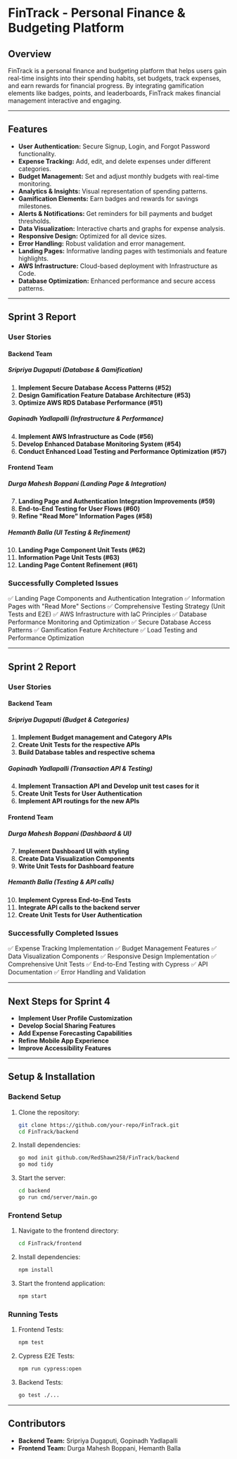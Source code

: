 # **FinTrack - Personal Finance & Budgeting Platform**

## **Overview**
FinTrack is a personal finance and budgeting platform that helps users gain real-time insights into their spending habits, set budgets, track expenses, and earn rewards for financial progress. By integrating gamification elements like badges, points, and leaderboards, FinTrack makes financial management interactive and engaging.

---

## **Features**
- **User Authentication:** Secure Signup, Login, and Forgot Password functionality.
- **Expense Tracking:** Add, edit, and delete expenses under different categories.
- **Budget Management:** Set and adjust monthly budgets with real-time monitoring.
- **Analytics & Insights:** Visual representation of spending patterns.
- **Gamification Elements:** Earn badges and rewards for savings milestones.
- **Alerts & Notifications:** Get reminders for bill payments and budget thresholds.
- **Data Visualization:** Interactive charts and graphs for expense analysis.
- **Responsive Design:** Optimized for all device sizes.
- **Error Handling:** Robust validation and error management.
- **Landing Pages:** Informative landing pages with testimonials and feature highlights.
- **AWS Infrastructure:** Cloud-based deployment with Infrastructure as Code.
- **Database Optimization:** Enhanced performance and secure access patterns.

---

## **Sprint 3 Report**

### **User Stories**

#### **Backend Team**
##### **Sripriya Dugaputi (Database & Gamification)**
1. **Implement Secure Database Access Patterns (#52)**
2. **Design Gamification Feature Database Architecture (#53)**
3. **Optimize AWS RDS Database Performance (#51)**

##### **Gopinadh Yadlapalli (Infrastructure & Performance)**
4. **Implement AWS Infrastructure as Code (#56)**
5. **Develop Enhanced Database Monitoring System (#54)**
6. **Conduct Enhanced Load Testing and Performance Optimization (#57)**

#### **Frontend Team**
##### **Durga Mahesh Boppani (Landing Page & Integration)**
7. **Landing Page and Authentication Integration Improvements (#59)**
8. **End-to-End Testing for User Flows (#60)**
9. **Refine "Read More" Information Pages (#58)**

##### **Hemanth Balla (UI Testing & Refinement)**
10. **Landing Page Component Unit Tests (#62)**
11. **Information Page Unit Tests (#63)**
12. **Landing Page Content Refinement (#61)**

### **Successfully Completed Issues**

✅ Landing Page Components and Authentication Integration
✅ Information Pages with "Read More" Sections
✅ Comprehensive Testing Strategy (Unit Tests and E2E)
✅ AWS Infrastructure with IaC Principles
✅ Database Performance Monitoring and Optimization
✅ Secure Database Access Patterns
✅ Gamification Feature Architecture
✅ Load Testing and Performance Optimization

---

## **Sprint 2 Report**

### **User Stories**

#### **Backend Team**
##### **Sripriya Dugaputi (Budget & Categories)**
1. **Implement Budget management and Category APIs**
2. **Create Unit Tests for the respective APIs**
3. **Build Database tables and respective schema**

##### **Gopinadh Yadlapalli (Transaction API & Testing)**
4. **Implement Transaction API and Develop unit test cases for it**
5. **Create Unit Tests for User Authentication**
6. **Implement API routings for the new APIs**

#### **Frontend Team**
##### **Durga Mahesh Boppani (Dashbaord & UI)**
7. **Implement Dashboard UI with styling**
8. **Create Data Visualization Components**
9. **Write Unit Tests for Dashboard feature**

##### **Hemanth Balla (Testing & API calls)**
10. **Implement Cypress End-to-End Tests**
11. **Integrate API calls to the backend server**
12. **Create Unit Tests for User Authentication**

### **Successfully Completed Issues**

✅ Expense Tracking Implementation
✅ Budget Management Features
✅ Data Visualization Components
✅ Responsive Design Implementation
✅ Comprehensive Unit Tests
✅ End-to-End Testing with Cypress
✅ API Documentation
✅ Error Handling and Validation

---

## **Next Steps for Sprint 4**
- **Implement User Profile Customization**
- **Develop Social Sharing Features**
- **Add Expense Forecasting Capabilities**
- **Refine Mobile App Experience**
- **Improve Accessibility Features**

---

## **Setup & Installation**

### **Backend Setup**
1. Clone the repository:
   ```bash
   git clone https://github.com/your-repo/FinTrack.git
   cd FinTrack/backend
   ```
2. Install dependencies:
   ```bash
   go mod init github.com/RedShawn258/FinTrack/backend
   go mod tidy
   ```
3. Start the server:
   ```bash
   cd backend
   go run cmd/server/main.go
   ```

### **Frontend Setup**
1. Navigate to the frontend directory:
   ```bash
   cd FinTrack/frontend
   ```
2. Install dependencies:
   ```bash
   npm install
   ```
3. Start the frontend application:
   ```bash
   npm start
   ```

### **Running Tests**
1. Frontend Tests:
   ```bash
   npm test
   ```
2. Cypress E2E Tests:
   ```bash
   npm run cypress:open
   ```
3. Backend Tests:
   ```bash
   go test ./...
   ```

---

## **Contributors**
- **Backend Team:** Sripriya Dugaputi, Gopinadh Yadlapalli
- **Frontend Team:** Durga Mahesh Boppani, Hemanth Balla



